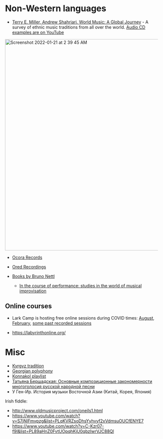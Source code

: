 Non-Western languages
===

- [Terry E. Miller, Andrew Shahriari. World Music: A Global Journey](https://amzn.to/3KuLTOx) - A survey of ethnic music traditions from all over the world. [Audio CD examples are on YouTube](https://www.youtube.com/results?search_query=world+music+global+journey)

<img width="694" alt="Screenshot 2022-01-21 at 2 39 45 AM" src="https://user-images.githubusercontent.com/1491908/150439427-5aa4205a-8958-46d8-b381-da5f57ca3814.png">

- [Ocora Records](https://www.youtube.com/results?search_query=ocora)

- [Ored Recordings](https://oredrecordings.bandcamp.com/)

- [Books by Bruno Nettl](https://en.wikipedia.org/wiki/Bruno_Nettl#Selected_publications)
  - [In the course of performance: studies in the world of musical improvisation](https://archive.org/details/incourseofperfor0000unse/mode/2up)

Online courses
---

- Lark Camp is hosting free online sessions during COVID times: [August](https://www.larkcamp.org/lark-online-workshops/), [February](https://www.larkcamp.org/virtual-lark/), [some past recorded sessions](https://www.youtube.com/c/LarkTraditionalArts/videos)

- https://labyrinthonline.org/



Misc
===

- [Kyrgyz tradition](kyrgyz.md)
- [Georgian polyphony](georgian.md)
- [Konnakol playlist](https://www.youtube.com/playlist?list=PLfnCkzbc3EMfAOxD80tM6I4w6CmpH-jV3)
- [Татьяна Бершадская: Основные композиционные закономерности многоголосия русской народной песни](https://www.labirint.ru/books/806608/)
- У Ген-Ир. История музыки Восточной Азии (Китай, Корея, Япония)

Irish fiddle:
- http://www.oldmusicproject.com/oneils1.html
- https://www.youtube.com/watch?v=S7jNIFmvpzg&list=PLqKVRZsoDhsYyhvyf2xVdmsuOUCfENYE7
- https://www.youtube.com/watch?v=C-Kzr07-f9I&list=PL89aHnZ0FvtUOpqhKjU0qbzIwrVJC88Ql


